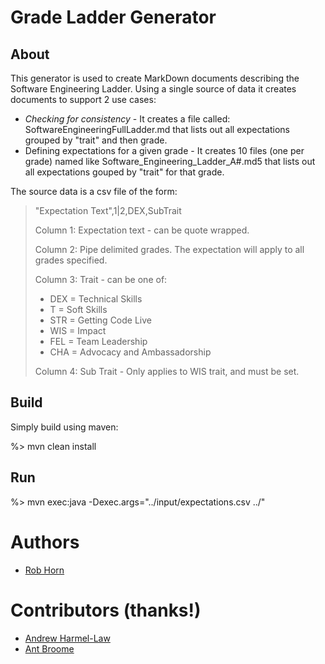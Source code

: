 # Grade Ladder Generator

## About
This generator is used to create MarkDown documents describing the Software Engineering Ladder.  Using a single source of data it creates documents to support 2 use cases:

* _Checking for consistency_ - It creates a file called: SoftwareEngineeringFullLadder.md that lists out all expectations grouped by "trait" and then grade.
* Defining expectations for a given grade - It creates 10 files (one per grade) named like Software_Engineering_Ladder_A#.md5 that lists out all expectations gouped by "trait" for that grade.

The source data is a csv file of the form:

>"Expectation Text",1|2,DEX,SubTrait
> 
>Column 1: Expectation text - can be quote wrapped.
>
>Column 2: Pipe delimited grades.  The expectation will apply to all grades specified.
>
>Column 3: Trait - can be one of:
>
>* DEX = Technical Skills
>* T   = Soft Skills
>* STR = Getting Code Live
>* WIS = Impact
>* FEL = Team Leadership
>* CHA = Advocacy and Ambassadorship
>
>Column 4: Sub Trait - Only applies to WIS trait, and must be set.


## Build
Simply build using maven:

%> mvn clean install

## Run
%> mvn exec:java -Dexec.args="../input/expectations.csv ../"

# Authors
* [Rob Horn](https://github.com/robhorn-capgemini)

# Contributors (thanks!)
* [Andrew Harmel-Law](https://github.com/andrewharmellaw)
* [Ant Broome](https://github.com/broomyocymru)

